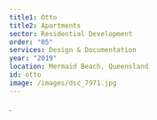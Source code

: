 ```yaml
---
title1: Otto
title2: Apartments
sector: Residential Development
order: "05"
services: Design & Documentation
year: "2019"
location: Mermaid Beach, Queensland
id: otto
image: /images/dsc_7971.jpg
---
```


.
